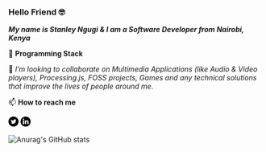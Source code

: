 ### Hello Friend 🤓

***My name is Stanley Ngugi & I am a Software Developer from Nairobi, Kenya***

🧰 **Programming Stack**

👯 _I’m looking to collaborate on Multimedia Applications (like Audio & Video players), Processing.js,  FOSS projects, Games and any technical solutions that improve the lives of people around me._

📫 **How to reach me**

[<img src="./001-twitter.svg" width="20px">](https://twitter.com/_pedi_gree_)
[<img src="./002-linkedin.svg" width="20px">](https://www.linkedin.com/in/stanley-ngugi-78a540106)


![Anurag's GitHub stats](https://github-readme-stats.vercel.app/api?username=chege99&show_icons=true&theme=radical)

